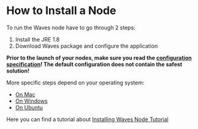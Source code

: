 # How to Install a Node

To run the Waves node have to go through 2 steps:

1. Install the JRE 1.8
2. Download Waves package and configure the application

**Prior to the launch of your nodes, make sure you read the **[**configuration specification**](https://waves-platform.gitbooks.io/wavesdocs/content/guidelines/how-to-configure-a-node.html)**! The default configuration does not contain the safest solution!**

More specific steps depend on your operating system:

* [On Mac](https://waves-platform.gitbooks.io/wavesdocs/content/guidelines/how-to-install-a-node/on-mac.html)
* [On Windows](https://waves-platform.gitbooks.io/wavesdocs/content/guidelines/how-to-install-a-node/on-windows.html)
* [On Ubuntu](https://waves-platform.gitbooks.io/wavesdocs/content/guidelines/how-to-install-a-node/on-ubuntu.html)

Here you can find a tutorial about [Installing Waves Node Tutorial](https://www.youtube.com/watch?v=CDmMeZlzKbk&feature=youtu.be)

